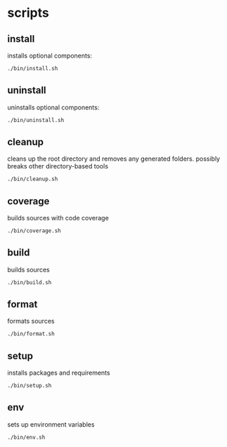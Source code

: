 # scripts

## install

installs optional components:

```sh
./bin/install.sh
```

## uninstall

uninstalls optional components:

```sh
./bin/uninstall.sh
```

## cleanup

cleans up the root directory and removes any generated folders. possibly breaks other directory-based tools

```sh
./bin/cleanup.sh
```

## coverage

builds sources with code coverage

```sh
./bin/coverage.sh
```

## build

builds sources

```sh
./bin/build.sh
```

## format

formats sources

```sh
./bin/format.sh
```

## setup

installs packages and requirements

```sh
./bin/setup.sh
```

## env

sets up environment variables

```sh
./bin/env.sh
```

